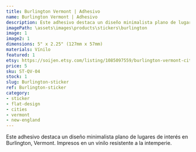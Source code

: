 ```yaml
---
title: Burlington Vermont | Adhesivo
name: Burlington Vermont | Adhesivo
description: Este adhesivo destaca un diseño minimalista plano de lugares de interés en Burlington, Vermont. Impresos en un vínilo resistente a la intemperie.
imagePath: \assets\images\products\stickers\burlington
image: 1
image2: 1
dimensions: 5" x 2.25" (127mm x 57mm)
materials: Vínilo
featured: 1
etsy: https://soijen.etsy.com/listing/1085097559/burlington-vermont-cityscape-sticker?utm_source=Copy&utm_medium=ListingManager&utm_campaign=Share&utm_term=so.lmsm&share_time=1695259111509
price: 5
sku: ST-QV-04
stock: 1
slug: Burlington-sticker
ref: Burlington-sticker
category:
- sticker
- flat-design
- cities
- vermont
- new-england
---
```

Este adhesivo destaca un diseño minimalista plano de lugares de interés en Burlington, Vermont. Impresos en un vínilo resistente a la intemperie.
